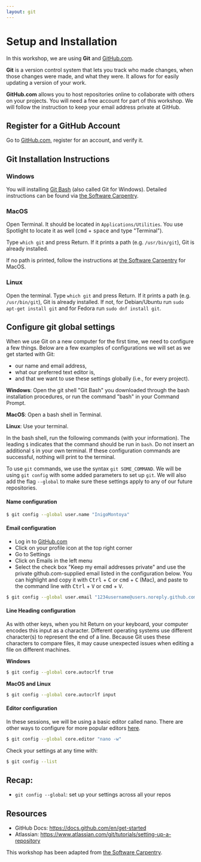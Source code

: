 ```yaml
---
layout: git
---
```


# Setup and Installation
In this workshop, we are using **Git** and [GitHub.com](https://github.com/).

**Git** is a version control system that lets you track who made changes, when those changes were made, and what they were. It allows for for easily updating a version of your work. 

**GitHub.com** allows you to host repositories online to collaborate with others on your projects. You will need a free account for part of this workshop. We will follow the instruction to keep your email address private at GitHub.

## Register for a GitHub Account
Go to [GitHub.com](https://github.com), register for an account, and verify it. 

## Git Installation Instructions

### Windows

You will installing [Git Bash](https://gitforwindows.org/) (also called Git for Windows). Detailed instructions can be found via [the Software Carpentry](https://carpentries.github.io/workshop-template/#shell).

### MacOS

Open Terminal. It should be located in `Applications/Utilities`. You use Spotlight to locate it as well (<kbd>cmd</kbd> + <kbd>space</kbd> and type "Terminal").

Type `which git` and press Return. If it prints a path (e.g. `/usr/bin/git`), Git is already installed. 

If no path is printed, follow the instructions at [the Software Carpentry](https://carpentries.github.io/workshop-template/#git) for MacOS.

### Linux

Open the terminal. Type `which git` and press Return. If it prints a path (e.g. `/usr/bin/git`), Git is already installed. If not, for Debian/Ubuntu run `sudo apt-get install git` and for Fedora run `sudo dnf install git`.

## Configure git global settings
When we use Git on a new computer for the first time, we need to configure a few things. Below are a few examples of configurations we will set as we get started with Git:
- our name and email address,
- what our preferred text editor is,
- and that we want to use these settings globally (i.e., for every project).

**Windows**:  Open the git shell "Git Bash" you downloaded through the bash installation procedures, or run the command "bash" in your Command Prompt.

**MacOS**:  Open a bash shell in Terminal.

**Linux**:  Use your terminal.

In the bash shell, run the following commands (with your information). The leading `$` indicates that the command should be run in `bash`. Do not insert an additional `$` in your own terminal. If these configuration commands are successful, nothing will print to the terminal.

To use `git` commands, we use the syntax `git SOME_COMMAND`. We will be using `git config` with some added parameters to set up `git`. We will also add the flag `--global` to make sure these settings apply to any of our future repositories. 

#### **Name configuration**

```bash
$ git config --global user.name "InigoMontoya"
```

#### **Email configuration**
- Log in to [GitHub.com](https://github.com)
- Click on your profile icon at the top right corner
- Go to Settings
- Click on Emails in the left menu
- Select the check box "Keep my email addresses private" and use the private github.com-supplied email listed in the configuration below.  You can highlight and copy it with <kbd>Ctrl</kbd> + <kbd>C</kbd> or <kbd>cmd</kbd> + <kbd>C</kbd> (Mac), and paste to the command line with <kbd>Ctrl</kbd> + <kbd>V</kbd> or <kbd>cmd</kbd> + <kbd>V</kbd>.
 
```bash
$ git config --global user.email "1234username@users.noreply.github.com"
```

#### **Line Heading configuration**

As with other keys, when you hit Return on your keyboard, your computer encodes this input as a character. Different operating systems use different character(s) to represent the end of a line. Because Git uses these characters to compare files, it may cause unexpected issues when editing a file on different machines. 

**Windows**
```bash 
$ git config --global core.autocrlf true
```

**MacOS and Linux**
```bash 
$ git config --global core.autocrlf input
```

#### **Editor configuration**

In these sessions, we will be using a basic editor called nano.  There are other ways to configure for more popular editors [here](http://swcarpentry.github.io/git-novice/02-setup/index.html).
```bash
$ git config --global core.editor "nano -w"
```

Check your settings at any time with:  
```bash
$ git config --list
```

## Recap:
- `git config --global`: set up your settings across all your repos

## Resources
- GitHub Docs: <https://docs.github.com/en/get-started>
- Atlassian: <https://www.atlassian.com/git/tutorials/setting-up-a-repository>


This workshop has been adapted from [the Software Carpentry](https://software-carpentry.org/).